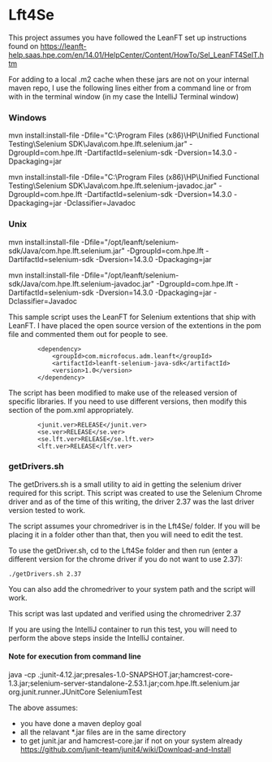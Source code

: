 # Lft4Se
This project assumes you have followed the LeanFT set up instructions found on https://leanft-help.saas.hpe.com/en/14.01/HelpCenter/Content/HowTo/Sel_LeanFT4SelT.htm


For adding to a local .m2 cache when these jars are not on your internal maven repo, I use the following lines either from a command line or from with in the terminal window (in my case the IntelliJ Terminal window)

### Windows
mvn install:install-file -Dfile="C:\Program Files (x86)\HP\Unified Functional Testing\Selenium SDK\Java\com.hpe.lft.selenium.jar" -DgroupId=com.hpe.lft -DartifactId=selenium-sdk -Dversion=14.3.0 -Dpackaging=jar

mvn install:install-file -Dfile="C:\Program Files (x86)\HP\Unified Functional Testing\Selenium SDK\Java\com.hpe.lft.selenium-javadoc.jar" -DgroupId=com.hpe.lft -DartifactId=selenium-sdk -Dversion=14.3.0 -Dpackaging=jar -Dclassifier=Javadoc

### Unix
mvn install:install-file -Dfile="/opt/leanft/selenium-sdk/Java/com.hpe.lft.selenium.jar" -DgroupId=com.hpe.lft -DartifactId=selenium-sdk -Dversion=14.3.0 -Dpackaging=jar

mvn install:install-file -Dfile="/opt/leanft/selenium-sdk/Java/com.hpe.lft.selenium-javadoc.jar" -DgroupId=com.hpe.lft -DartifactId=selenium-sdk -Dversion=14.3.0 -Dpackaging=jar -Dclassifier=Javadoc

This sample script uses the LeanFT for Selenium extentions that ship with LeanFT.  I have placed the open source version of the extentions in the pom file and commented them out for people to see.

```
        <dependency>
            <groupId>com.microfocus.adm.leanft</groupId>
            <artifactId>leanft-selenium-java-sdk</artifactId>
            <version>1.0</version>
        </dependency>
```
The script has been modified to make use of the released version of specific libraries.  If you need to use different versions, then modify this section of the pom.xml appropriately.

```
        <junit.ver>RELEASE</junit.ver>
        <se.ver>RELEASE</se.ver>
        <se.lft.ver>RELEASE</se.lft.ver>
        <lft.ver>RELEASE</lft.ver>
```

### getDrivers.sh
The getDrivers.sh is a small utility to aid in getting the selenium driver required for this script.  This script was created to use the Selenium Chrome driver and as of the time of this writing, the driver 2.37 was the last driver version tested to work.

The script assumes your chromedriver is in the Lft4Se/<VER> folder.  If you will be placing it in a folder other than that, then you will need to edit the test.

To use the getDriver.sh, cd to the Lft4Se folder and then run (enter a different version for the chrome driver if you do not want to use 2.37):

```
./getDrivers.sh 2.37
```
You can also add the chromedriver to your system path and the script will work.

This script was last updated and verified using the chromedriver 2.37

If you are using the IntelliJ container to run this test, you will need to perform the above steps inside the IntelliJ container.

#### Note for execution from command line
java -cp .;junit-4.12.jar;presales-1.0-SNAPSHOT.jar;hamcrest-core-1.3.jar;selenium-server-standalone-2.53.1.jar;com.hpe.lft.selenium.jar org.junit.runner.JUnitCore SeleniumTest

The above assumes:
- you have done a maven deploy goal
- all the relavant *.jar files are in the same directory
- to get junit.jar and hamcrest-core.jar if not on your system already https://github.com/junit-team/junit4/wiki/Download-and-Install

